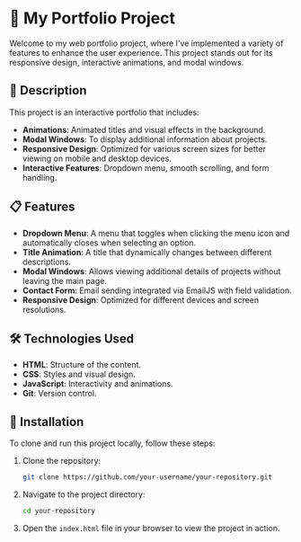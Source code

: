# 📂 My Portfolio Project

Welcome to my web portfolio project, where I've implemented a variety of features to enhance the user experience. This project stands out for its responsive design, interactive animations, and modal windows.

## 🚀 Description

This project is an interactive portfolio that includes:

- **Animations**: Animated titles and visual effects in the background.
- **Modal Windows**: To display additional information about projects.
- **Responsive Design**: Optimized for various screen sizes for better viewing on mobile and desktop devices.
- **Interactive Features**: Dropdown menu, smooth scrolling, and form handling.

## 📋 Features

- **Dropdown Menu**: A menu that toggles when clicking the menu icon and automatically closes when selecting an option.
- **Title Animation**: A title that dynamically changes between different descriptions.
- **Modal Windows**: Allows viewing additional details of projects without leaving the main page.
- **Contact Form**: Email sending integrated via EmailJS with field validation.
- **Responsive Design**: Optimized for different devices and screen resolutions.

## 🛠️ Technologies Used

- **HTML**: Structure of the content.
- **CSS**: Styles and visual design.
- **JavaScript**: Interactivity and animations.
- **Git**: Version control.

## 🌟 Installation

To clone and run this project locally, follow these steps:

1. Clone the repository:
    ```bash
    git clone https://github.com/your-username/your-repository.git
    ```

2. Navigate to the project directory:
    ```bash
    cd your-repository
    ```

3. Open the `index.html` file in your browser to view the project in action.




